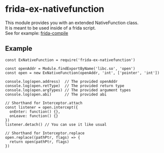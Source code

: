 # frida-ex-nativefunction
This module provides you with an extended NativeFunction class.  
It is meant to be used inside of a frida script.  
See for example: [frida-compile](https://github.com/frida/frida-compile)



## Example
```
const ExNativeFunction = require('frida-ex-nativefunction')

const openAddr = Module.findExportByName('libc.so', 'open')
const open = new ExNativeFunction(openAddr, 'int', ['pointer', 'int'])

console.log(open.address)  // The provided openAddr
console.log(open.retType)  // The provided return type
console.log(open.argTypes) // The provided argument types
console.log(open.abi)      // The provided abi

// Shorthand for Interceptor.attach
const listener = open.intercept({
  onEnter: function() {},
  onLeave: function() {}
})
listener.detach() // You can use it like usual

// Shorthand for Interceptor.replace
open.replace((pathPtr, flags) => {
  return open(pathPtr, flags)
})
```
